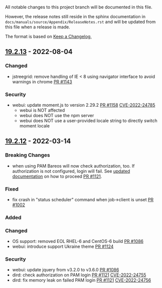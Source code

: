 All notable changes to this project branch will be documented in this file.

However, the release notes still reside in the sphinx documentation in
`docs/manuals/source/Appendix/ReleaseNotes.rst` and will be updated from this
file when a release is made.

The format is based on [Keep a Changelog](https://keepachangelog.com/en/1.0.0/),

## [19.2.13] - 2022-08-04

### Changed
- jstreegrid: remove handling of IE < 8 using navigator interface to avoid warnings in chrome [PR #1143]

### Security
- webui: update moment.js to version 2.29.2 [PR #1158] [CVE-2022-24785](https://github.com/advisories/GHSA-8hfj-j24r-96c4)
  - webui is NOT affected
  - webui does NOT use the npm server
  - webui does NOT use a user-provided locale string to directly switch moment locale

## [19.2.12] - 2022-03-14

### Breaking Changes
- when using PAM Bareos will now check authorization, too. If authorization is not configured, login will fail. See [updated documentation](https://docs.bareos.org/TasksAndConcepts/PAM.html#configuration) on how to proceed [PR #1121].

### Fixed
- fix crash in "status scheduler" command when job->client is unset [PR #1002]

### Added

### Changed
- OS support: removed EOL RHEL-6 and CentOS-6 build [PR #1086]
- webui: introduce support Ukraine theme [PR #1124]

### Security
- webui: update jquery from v3.2.0 to v3.6.0 [PR #1086]
- dird: check authorization on PAM login [PR #1121] [CVE-2022-24755](https://github.com/bareos/bareos/security/advisories/GHSA-4979-8ffj-4q26)
- dird: fix memory leak on failed PAM login [PR #1121] [CVE-2022-24756](https://github.com/bareos/bareos/security/advisories/GHSA-jh55-4wgw-xc9j)

[19.2.12]: https://github.com/bareos/bareos/releases/tag/Release%2F19.2.12
[19.2.13]: https://github.com/bareos/bareos/releases/tag/Release%2F19.2.13
[PR #1002]: https://github.com/bareos/bareos/pull/1002
[PR #1086]: https://github.com/bareos/bareos/pull/1086
[PR #1121]: https://github.com/bareos/bareos/pull/1121
[PR #1124]: https://github.com/bareos/bareos/pull/1124
[PR #1143]: https://github.com/bareos/bareos/pull/1143
[PR #1158]: https://github.com/bareos/bareos/pull/1158

